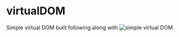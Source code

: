 # virtualDOM

Simple virtual DOM built following along with ![simple virtual DOM](https://www.youtube.com/watch?v=85gJMUEcnkc)
